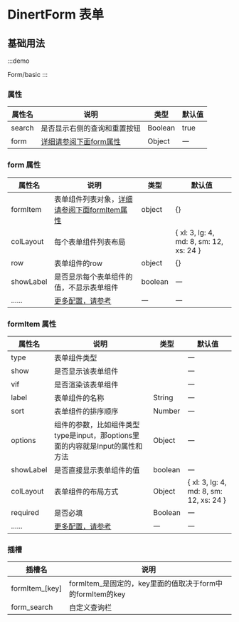 <style>
    .el-select__placeholder{
        transform: unset;

    }
    .el-select__suffix{
        position: absolute;
        top: 20%;
        right: 5%;
    }
</style>

<script setup>
    const arr  = ['input' ,
                'select' ,
                'textarea' ,
                'input-number' ,
                'input-autocomplete'
                , 'switch'
                , 'datetime'
                , 'date'
                , 'week'
                , 'month'
                , 'year'
                , 'datetimerange'
                , 'daterange'
                , 'monthrange'
                , 'custom' , 'radio' , 'tree-select' , 'radio-button'
                , 'rate'
                , 'checkbox'
                , 'cascader'].join(' | ')
    const colLayout = { xl: 'number', lg: 'number', md: 'number', sm: 'number', xs: 'number' }
</script>

# DinertForm 表单

## 基础用法
:::demo

Form/basic
:::


### 属性
| 属性名 | 说明                                 | 类型    | 默认值 |
| ------ | ------------------------------------ | ------- | ------ |
| search | 是否显示右侧的查询和重置按钮         | Boolean | true   |
| form   | [详细请参阅下面form属性](#form-属性) | Object  | 一     |

### form 属性
| 属性名    | 说明                                                                                   | 类型    | 默认值                                    |
| --------- | -------------------------------------------------------------------------------------- | ------- | ----------------------------------------- |
| formItem  | 表单组件列表对象，[详细请参阅下面formItem属性](#formitem-属性)                         | object  | \{\}                                      |
| colLayout | 每个表单组件列表布局                                                                   | <dinert-api-typing type="enmu" :details="colLayout"></dinert-api-typing>  | \{ xl: 3, lg: 4, md: 8, sm: 12, xs: 24 \} |
| row       | 表单组件的row                                                                          | object  | \{\}                                      |
| showLabel | 是否显示每个表单组件的值，不显示表单组件                                               | boolean | 一                                        |
| ......    | [更多配置，请参考](https://element-plus.org/zh-CN/component/form.html#form-attributes) | 一      | 一                                        |

### formItem 属性
| 属性名    | 说明                                                                                       | 类型                                                               | 默认值                                    |
| --------- | ------------------------------------------------------------------------------------------ | ------------------------------------------------------------------ | ----------------------------------------- |
| type      | 表单组件类型                                                                               | <dinert-api-typing type="enmu" :details="arr"></dinert-api-typing> | 一                                        |
| show      | 是否显示该表单组件                                                                         |<dinert-api-typing type="enmu" details="boolean' \| '(model) => boolean"></dinert-api-typing>                               | 一                                        |
| vif       | 是否渲染该表单组件                                                                         | <dinert-api-typing type="enmu" details="boolean' \| '(model) => boolean"></dinert-api-typing>                                | 一                                        |
| label     | 表单组件的名称                                                                             | String                                                             | 一                                        |
| sort      | 表单组件的排序顺序                                                                         | Number                                                             | 一                                        |
| options   | 组件的参数，比如组件类型type是input，那options里面的内容就是Input的属性和方法              | Object                                                             | 一                                        |
| showLabel | 是否直接显示表单组件的值                                                                   | boolean                                                            | 一                                        |
| colLayout | 表单组件的布局方式                                                                         | Object                                                             | \{ xl: 3, lg: 4, md: 8, sm: 12, xs: 24 \} |
| required  | 是否必填                                                                                   | Boolean                                                            | 一                                        |
| ......    | [更多配置，请参考](https://element-plus.org/zh-CN/component/form.html#formitem-attributes) | 一                                                                 | 一                                        |



### 插槽

| 插槽名         | 说明                                                      |
| -------------- | --------------------------------------------------------- |
| formItem_[key] | formItem_是固定的，key里面的值取决于form中的formItem的key |
| form_search    | 自定义查询栏                                              |
